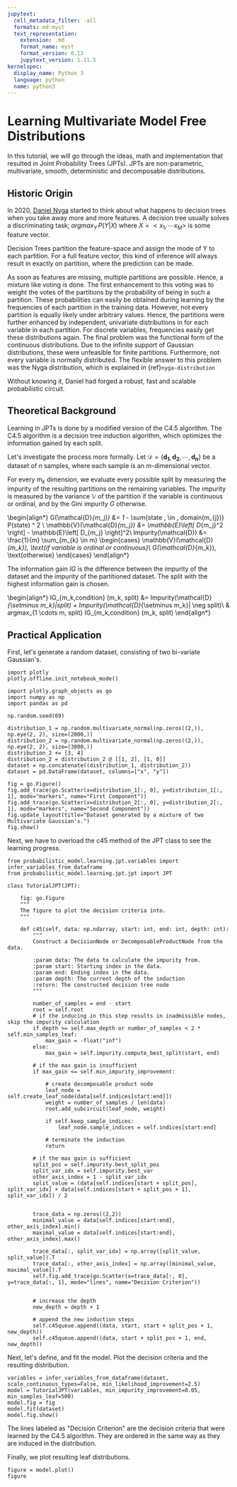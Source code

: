 ```yaml
---
jupytext:
  cell_metadata_filter: -all
  formats: md:myst
  text_representation:
    extension: .md
    format_name: myst
    format_version: 0.13
    jupytext_version: 1.11.5
kernelspec:
  display_name: Python 3
  language: python
  name: python3
---
```


# Learning Multivariate Model Free Distributions

In this tutorial, we will go through the ideas, math and implementation that resulted in Joint Probability Trees (JPTs).
JPTs are non-parametric, multivariate, smooth, deterministic and decomposable distributions.

## Historic Origin
In 2020, [Daniel Nyga](https://scholar.google.de/citations?user=09bM6F8AAAAJ&hl=de) started to think about what happens to decision trees when you take away more and more features.
A decision tree usually solves a discriminating task; $argmax_Y \,P(Y|X)$ where $X = <x_1, \cdots x_M>$ is some feature vector.

Decision Trees partition the feature-space and assign the mode of Y to each partition.
For a full feature vector, this kind of inference will always result in exactly on partition,
where the prediction can be made. 

As soon as features are missing, multiple partitions are possible. 
Hence, a mixture like voting is done. 
The first enhancement to this voting was to weight the votes of the partitions by the probability 
of being in such a partition.
These probabilities can easily be obtained during learning by the frequencies of each partition in the training data.
However, not every partition is equally likely under arbitrary values.
Hence, the partitions were further enhanced by independent,
univariate distributions in for each variable in each partition.
For discrete variables, frequencies easily get these distributions again.
The final problem was the functional form of the continuous distributions.
Due to the infinite support of Gaussian distributions, these were unfeasible for finite partitions.
Furthermore, not every variable is normally distributed.
The flexible answer to this problem was the Nyga distribution, which is explained in {ref}`nyga-distribution`

Without knowing it, Daniel had forged a robust, fast and scalable probabilistic circuit.


## Theoretical Background

Learning in JPTs is done by a modified version of the C4.5 algorithm.
The C4.5 algorithm is a decision tree induction algorithm, which optimizes the information gained by each split.

Let's investigate the process more formally.
Let $\mathcal{D} = \{\boldsymbol{d_1}, \boldsymbol{d_2}, \cdots, \boldsymbol{d_n}\}$ be a dataset of $n$ samples,
where each sample is an $m$-dimensional vector.

For every $m_{k}$ dimension, we evaluate every possible split
by measuring the impurity of the resulting partitions on the remaining variables.
The impurity is measured by the variance $\mathbb{V}$ of the partition if the variable is continuous or ordinal,
and by the Gini impurity $G$ otherwise.

\begin{align*}
 G(\mathcal{D}_{m_j}) &= 1 - \sum_{state \, \in \, domain(m_{j})} P(state) ^ 2 \\
 \mathbb{V}(\mathcal{D}_{m_j}) &= \mathbb{E}\left[ D_{m_j}^2 \right] - \mathbb{E}\left[ D_{m_j} \right]^2\\
 Impurity(\mathcal{D}) &= \frac{1}{m} \sum_{m_{k} \in m} \begin{cases} \mathbb{V}(\mathcal{D}_{m_k}), \text{if variable is ordinal or continuous}\\ 
G(\mathcal{D}_{m_k}), \text{otherwise} \end{cases}
\end{align*}

The information gain $IG$ is the difference between the impurity of the dataset and the impurity of the partitioned dataset.
The split with the highest information gain is chosen.

\begin{align*}
IG_{m_k,condition} (m_k, split) &= Impurity(\mathcal{D}_{\setminus m_k}|split) + Impurity(\mathcal{D}_{\setminus m_k}| \neg split)\\
& argmax_{1 \cdots m, split} IG_{m_k,condition} (m_k, split)
\end{align*}


## Practical Application

First, let's generate a random dataset, consisting of two bi-variate Gaussian's.

```{code-cell} ipython3
import plotly
plotly.offline.init_notebook_mode()

import plotly.graph_objects as go
import numpy as np
import pandas as pd

np.random.seed(69)

distribution_1 = np.random.multivariate_normal(np.zeros((2,)), np.eye(2, 2), size=(2000,))
distribution_2 = np.random.multivariate_normal(np.zeros((2,)), np.eye(2, 2), size=(3000,))
distribution_2 += [3, 4]
distribution_2 = distribution_2 @ [[1, 2], [1, 0]]
dataset = np.concatenate((distribution_1, distribution_2))
dataset = pd.DataFrame(dataset, columns=["x", "y"])

fig = go.Figure()
fig.add_trace(go.Scatter(x=distribution_1[:, 0], y=distribution_1[:, 1], mode="markers", name="First Component"))
fig.add_trace(go.Scatter(x=distribution_2[:, 0], y=distribution_2[:, 1], mode="markers", name="Second Component"))
fig.update_layout(title="Dataset generated by a mixture of two Multivariate Gaussian's.")
fig.show()
```

Next, we have to overload the c45 method of the JPT class to see the learning progress.

```{code-cell} ipython3
from probabilistic_model.learning.jpt.variables import infer_variables_from_dataframe
from probabilistic_model.learning.jpt.jpt import JPT

class TutorialJPT(JPT):
    
    fig: go.Figure
    """
    The figure to plot the decision criteria into.
    """
    
    def c45(self, data: np.ndarray, start: int, end: int, depth: int):
        """
        Construct a DecisionNode or DecomposableProductNode from the data.

        :param data: The data to calculate the impurity from.
        :param start: Starting index in the data.
        :param end: Ending index in the data.
        :param depth: The current depth of the induction
        :return: The constructed decision tree node
        """

        number_of_samples = end - start
        root = self.root
        # if the inducing in this step results in inadmissible nodes, skip the impurity calculation
        if depth >= self.max_depth or number_of_samples < 2 * self.min_samples_leaf:
            max_gain = -float("inf")
        else:
            max_gain = self.impurity.compute_best_split(start, end)

        # if the max gain is insufficient
        if max_gain <= self.min_impurity_improvement:

            # create decomposable product node
            leaf_node = self.create_leaf_node(data[self.indices[start:end]])
            weight = number_of_samples / len(data)
            root.add_subcircuit(leaf_node, weight)

            if self.keep_sample_indices:
                leaf_node.sample_indices = self.indices[start:end]

            # terminate the induction
            return

        # if the max gain is sufficient
        split_pos = self.impurity.best_split_pos
        split_var_idx = self.impurity.best_var
        other_axis_index = 1 - split_var_idx
        split_value = (data[self.indices[start + split_pos], split_var_idx] + data[self.indices[start + split_pos + 1], split_var_idx]) / 2
        
        
        trace_data = np.zeros((2,2))
        minimal_value = data[self.indices[start:end], other_axis_index].min()
        maximal_value = data[self.indices[start:end], other_axis_index].max()

        trace_data[:, split_var_idx] = np.array([split_value, split_value]).T
        trace_data[:, other_axis_index] = np.array([minimal_value, maximal_value]).T
        self.fig.add_trace(go.Scatter(x=trace_data[:, 0], y=trace_data[:, 1], mode="lines", name="Decision Criterion"))
        

        # increase the depth
        new_depth = depth + 1

        # append the new induction steps
        self.c45queue.append((data, start, start + split_pos + 1, new_depth))
        self.c45queue.append((data, start + split_pos + 1, end, new_depth))

```

Next, let's define, and fit the model. Plot the decision criteria and the resulting distribution.

```{code-cell} ipython3
variables = infer_variables_from_dataframe(dataset, scale_continuous_types=False, min_likelihood_improvement=2.5)
model = TutorialJPT(variables, min_impurity_improvement=0.05, min_samples_leaf=500)
model.fig = fig
model.fit(dataset)
model.fig.show()
```

The lines labeled as "Decision Criterion" are the decision criteria that were learned by the C4.5 algorithm.
They are ordered in the same way as they are induced in the distribution.


Finally, we plot resulting leaf distributions.

```{code-cell} ipython3
figure = model.plot()
figure
```
